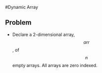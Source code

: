 #Dynamic Array
## Problem
- Declare a 2-dimensional array, $$arr$$ , of $$n$$  empty arrays. All arrays are zero indexed.
